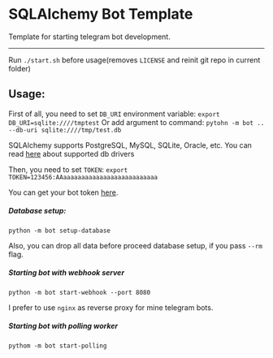 # SQLAlchemy Bot Template
Template for starting telegram bot development.
_____

Run `./start.sh` before usage(removes `LICENSE` and reinit git repo in current folder)

## Usage:

First of all, you need to set `DB_URI` environment variable:
`export DB_URI=sqlite:////tmptest`
Or add argument to command:
`pytohn -m bot .. --db-uri sqlite:////tmp/test.db`

SQLAlchemy supports PostgreSQL, MySQL, SQLite, Oracle, etc.
You can read [here](https://docs.sqlalchemy.org/en/13/core/engines.html) about 
supported db drivers

Then, you need to set `TOKEN`:
`export TOKEN=123456:AAaaaaaaaaaaaaaaaaaaaaaaaaaa` 

You can get your bot token [here](https://t.me/BotFather).

##### Database setup:
`python -m bot setup-database`

Also, you can drop all data before proceed database setup, if you pass `--rm` 
flag.

##### Starting bot with webhook server
`python -m bot start-webhook --port 8080`

I prefer to use `nginx` as reverse proxy for mine telegram bots. 

##### Starting bot with polling worker
`pythom -m bot start-polling`
